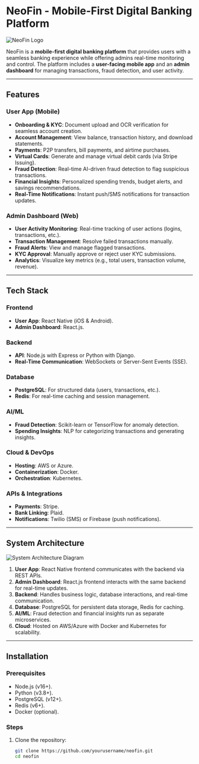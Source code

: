 # NeoFin - Mobile-First Digital Banking Platform

![NeoFin Logo](https://via.placeholder.com/150) <!-- Replace with your logo -->

NeoFin is a **mobile-first digital banking platform** that provides users with a seamless banking experience while offering admins real-time monitoring and control. The platform includes a **user-facing mobile app** and an **admin dashboard** for managing transactions, fraud detection, and user activity.

---

## **Features**

### **User App (Mobile)**  
- **Onboarding & KYC**: Document upload and OCR verification for seamless account creation.  
- **Account Management**: View balance, transaction history, and download statements.  
- **Payments**: P2P transfers, bill payments, and airtime purchases.  
- **Virtual Cards**: Generate and manage virtual debit cards (via Stripe Issuing).  
- **Fraud Detection**: Real-time AI-driven fraud detection to flag suspicious transactions.  
- **Financial Insights**: Personalized spending trends, budget alerts, and savings recommendations.  
- **Real-Time Notifications**: Instant push/SMS notifications for transaction updates.  

### **Admin Dashboard (Web)**  
- **User Activity Monitoring**: Real-time tracking of user actions (logins, transactions, etc.).  
- **Transaction Management**: Resolve failed transactions manually.  
- **Fraud Alerts**: View and manage flagged transactions.  
- **KYC Approval**: Manually approve or reject user KYC submissions.  
- **Analytics**: Visualize key metrics (e.g., total users, transaction volume, revenue).  

---

## **Tech Stack**

### **Frontend**  
- **User App**: React Native (iOS & Android).  
- **Admin Dashboard**: React.js.  

### **Backend**  
- **API**: Node.js with Express or Python with Django.  
- **Real-Time Communication**: WebSockets or Server-Sent Events (SSE).  

### **Database**  
- **PostgreSQL**: For structured data (users, transactions, etc.).  
- **Redis**: For real-time caching and session management.  

### **AI/ML**  
- **Fraud Detection**: Scikit-learn or TensorFlow for anomaly detection.  
- **Spending Insights**: NLP for categorizing transactions and generating insights.  

### **Cloud & DevOps**  
- **Hosting**: AWS or Azure.  
- **Containerization**: Docker.  
- **Orchestration**: Kubernetes.  

### **APIs & Integrations**  
- **Payments**: Stripe.  
- **Bank Linking**: Plaid.  
- **Notifications**: Twilio (SMS) or Firebase (push notifications).  

---

## **System Architecture**

![System Architecture Diagram](https://via.placeholder.com/600x400) <!-- Replace with your architecture diagram -->

1. **User App**: React Native frontend communicates with the backend via REST APIs.  
2. **Admin Dashboard**: React.js frontend interacts with the same backend for real-time updates.  
3. **Backend**: Handles business logic, database interactions, and real-time communication.  
4. **Database**: PostgreSQL for persistent data storage, Redis for caching.  
5. **AI/ML**: Fraud detection and financial insights run as separate microservices.  
6. **Cloud**: Hosted on AWS/Azure with Docker and Kubernetes for scalability.  

---

## **Installation**

### **Prerequisites**  
- Node.js (v16+).  
- Python (v3.8+).  
- PostgreSQL (v12+).  
- Redis (v6+).  
- Docker (optional).  

### **Steps**  
1. Clone the repository:  
   ```bash
   git clone https://github.com/yourusername/neofin.git
   cd neofin
